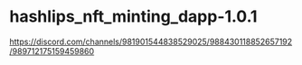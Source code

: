 # hashlips_nft_minting_dapp-1.0.1
https://discord.com/channels/981901544838529025/988430118852657192/989712175159459860
